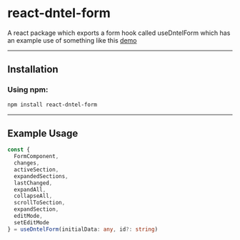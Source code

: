 # react-dntel-form

A react package which exports a form hook called useDntelForm which has an example use of something like this [demo](https://dntel-form-demo.vercel.app)

---

## Installation

### Using npm:

```bash
npm install react-dntel-form
```

---

## Example Usage

```ts
const {
  FormComponent,
  changes,
  activeSection,
  expandedSections,
  lastChanged,
  expandAll,
  collapseAll,
  scrollToSection,
  expandSection,
  editMode,
  setEditMode
} = useDntelForm(initialData: any, id?: string)

```
